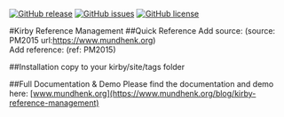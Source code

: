 [![GitHub release](https://img.shields.io/github/release/PhilippMundhenk/Kirby-Reference-Management.svg)](https://github.com/PhilippMundhenk/Kirby-Reference-Management/releases) [![GitHub issues](https://img.shields.io/github/issues/PhilippMundhenk/Kirby-Reference-Management.svg)](https://github.com/PhilippMundhenk/Kirby-Reference-Management/issues) [![GitHub license](https://img.shields.io/badge/license-GPLv3-blue.svg)](https://github.com/PhilippMundhenk/Kirby-Reference-Management/blob/master/LICENSE)

#Kirby Reference Management
##Quick Reference
Add source: (source: PM2015 url:https://www.mundhenk.org)<br/>
Add reference: (ref: PM2015)<br/>

##Installation
copy to your kirby/site/tags folder

##Full Documentation & Demo
Please find the documentation and demo here: [www.mundhenk.org](https://www.mundhenk.org/blog/kirby-reference-management)